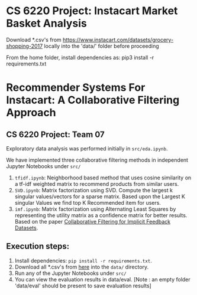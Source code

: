 
# CS 6220 Project: Instacart Market Basket Analysis

Download *.csv's from https://www.instacart.com/datasets/grocery-shopping-2017 locally into the 'data/' folder before proceeding

From the home folder, install dependencies as:
pip3 install -r requirements.txt

# Recommender Systems For Instacart: A Collaborative Filtering Approach
## CS 6220 Project: Team 07

Exploratory data analysis was performed initially in `src/eda.ipynb`.

We have implemented three collaborative filtering methods in independent Jupyter Notebooks under `src/`
1. `tfidf.ipynb`: Neighborhood based method that uses cosine similarity on a tf-idf weighted matrix to recommend products from similar users.
2. `SVD.ipynb`: Matrix factorization using SVD. Compute the largest k singular values/vectors for a sparse matrix. Based upon the Largest K singular Values we find top K Recommended item for users.
3. `imf.ipynb`: Matrix factorization using Alternating Least Squares by representing the utility matrix as a confidence matrix for better results. Based on the paper [Collaborative Filtering for Implicit Feedback Datasets](http://yifanhu.net/PUB/cf.pdf).


Execution steps:
----------------
1. Install dependencies: `pip install -r requirements.txt`.
2. Download all *.csv's from [here](https://www.kaggle.com/c/instacart-market-basket-analysis/data) into the `data/` directory.
3. Run any of the Jupyter Notebooks under `src/`
4. You can view the evaluation results in data/eval. [Note : an empty folder 'data/eval' should be present to save evaluation results]

